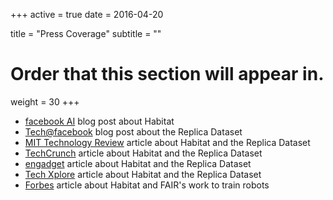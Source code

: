 +++
active = true
date = 2016-04-20

title = "Press Coverage"
subtitle = ""

# Order that this section will appear in.
weight = 30
+++

* [facebook AI](https://ai.facebook.com/blog/open-sourcing-ai-habitat-an-simulation-platform-for-embodied-ai-research/) blog post about Habitat
* [Tech@facebook](https://tech.fb.com/facebook-reality-labs-replica-simulations-help-advance-ai-and-ar/) blog post about the Replica Dataset
* [MIT Technology Review](https://www.technologyreview.com/f/613774/facebook-built-stunning-virtual-spaces-for-its-ai-programs-to-explore/) article about Habitat and the Replica Dataset
* [TechCrunch](https://techcrunch.com/2019/06/14/facebook-is-creating-photorealistic-homes-for-ais-to-work-and-learn-in/) article about Habitat and the Replica Dataset
* [engadget](https://www.engadget.com/2019/06/14/facebook-researchers-are-building-virtual-spaces-to-improve-ai-a/) article about Habitat and the Replica Dataset
* [Tech Xplore](https://techxplore.com/news/2019-06-facebook-focuses-lifelike-environments-ai-powered.html) article about Habitat and the Replica Dataset
* [Forbes](https://www.forbes.com/sites/cognitiveworld/2019/09/03/exclusive-interview-why-facebook-is-training-robots-to-think) article about Habitat and FAIR's work to train robots
